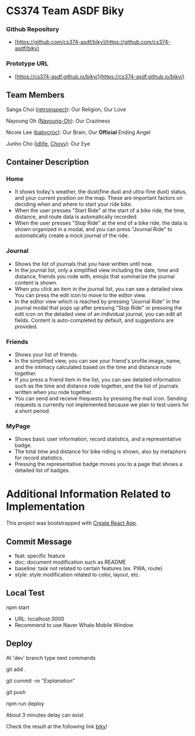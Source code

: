 # CS374 Team ASDF Biky

### Github Repository

- [https://github.com/cs374-asdf/biky](https://github.com/cs374-asdf/biky)

### Prototype URL

- [https://cs374-asdf.github.io/biky/](https://cs374-asdf.github.io/biky/)

## Team Members

Sanga Choi ([retroinspect](https://github.com/retroinspect)): Our Religion, Our Love

Nayoung Oh ([Nayoung-Oh](https://github.com/Nayoung-Oh)): Our Craziness

Nicole Lee ([babycroc](https://github.com/babycroc)): Our Brain, Our **Official** Ending Angel

Junho Cho ([idlife](https://github.com/idlife), [Chovy](https://github.com/kaist2015)): Our Eye

## Container Description

### Home

- It shows today's weather, the dust(fine dust and ultra-fine dust) status, and your current position on the map. These are important factors on deciding when and where to start your ride bike.
- When the user presses "Start Ride" at the start of a bike ride, the time, distance, and route data is automatically recorded.
- When the user presses "Stop Ride" at the end of a bike ride, the data is shown organized in a modal, and you can press "Journal Ride" to automatically create a mock journal of the ride.

### Journal

- Shows the list of journals that you have written until now.
- In the journal list, only a simplified view including the date, time and distance, friends you rode with, emojis that summarize the journal content is shown.
- When you click an item in the journal list, you can see a detailed view. You can press the edit icon to move to the editor view.
- In the editor view which is reached by pressing "Journal Ride" in the journal modal that pops up after pressing "Stop Ride" or pressing the edit icon on the detailed view of an individual journal, you can edit all fields. Content is auto-completed by default, and suggestions are provided.

### Friends

- Shows your list of friends.
- In the simplified view, you can see your friend's profile image, name, and the intimacy calculated based on the time and distance rode together.
- If you press a friend item in the list, you can see detailed information such as the time and distance rode together, and the list of journals written when you rode together.
- You can send and receive frequests by pressing the mail icon. Sending requests is currently not implemented because we plan to test users for a short period.

### MyPage

- Shows basic user information, record statistics, and a representative badge.
- The total time and distance for bike riding is shown, also by metaphors for record statistics.
- Pressing the representative badge moves you to a page that shows a detailed list of badges.

# Additional Information Related to Implementation

This project was bootstrapped with [Create React App](https://github.com/facebook/create-react-app).

## Commit Message

- feat: specific feature
- doc: document modification such as README
- baseline: task not related to certain features (ex. PWA, route)
- style: style modification related to color, layout, etc.

## Local Test

npm start

- URL: localhost:3000
- Recommend to use Naver Whale Mobile Window

## Deploy

At 'dev' branch type next commands

git add .

git commit -m "_Explanation_"

git push

npm run deploy

About 3 minutes delay can exist

Check the result at the following link [biky]!

[biky]: https://cs374-asdf.github.io/biky
